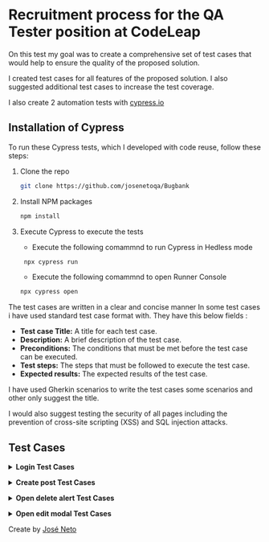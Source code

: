 #  Recruitment process for the QA Tester position at CodeLeap

On this test my goal was to create a comprehensive set of test cases that would help to ensure the quality of the proposed solution.

I created test cases for all features of the proposed solution. I also suggested additional test cases to increase the test coverage.

I also create 2 automation tests with [cypress.io](http://cypress.io)

## Installation of Cypress

To run these Cypress tests, which I developed with code reuse, follow these steps:

1. Clone the repo
   ```sh
   git clone https://github.com/josenetoqa/Bugbank
   ```
2. Install NPM packages
   ```sh
   npm install
   ```
3. Execute Cypress to execute the tests


    * Execute the following comammnd to run Cypress in Hedless mode
   ```js
    npx cypress run 
   ```
    * Execute the following comammnd to open Runner Console
    ```js
    npx cypress open
    ```


The test cases are written in a clear and concise manner In some test cases i  have used standard test case format with. They have this below fields :

- **Test case Title:** A title for each test case.
- **Description:** A brief description of the test case.
- **Preconditions:** The conditions that must be met before the test case can be executed.
- **Test steps:** The steps that must be followed to execute the test case.
- **Expected results:** The expected results of the test case.

I have used Gherkin scenarios to write the test cases some scenarios and other only suggest the title.

I would also suggest testing the security of all pages including the prevention of cross-site scripting (XSS) and SQL injection attacks.

## Test Cases

<details><summary><b>Login Test Cases</b></summary>

- Validate login in with valid credentials.
- Validate login in with invalid credentials.
- Validate if the "Login" button is disabled when the username field is left blank.
- Validate login if the username contains invalid characters.

```gherkin
Scenario: Validate login in with valid credentials.
		Given I am on the Signup Page
    When  I enter a valid user
		And   I click on the "Enter" button
		Then  I should be redirected to main Screen

Scenario: Validate login in with invalid credentials.
		Given I am on the Signup Page
    When  I enter a invalid user
		And   I click on the "Enter" button
		Then  I shouldn't be redirected to main Screen
	
Scenario: Validate if the "Login" button is disabled when the username field is left blank.
    Given I am on the login page
    When  I leave the username field empty
    Then  I should see the "Enter" button disabled

Scenario: Validate login if the username contains invalid characters.
    Given I am on the login page
    When  I leave the username with invalid characters
    Then  I should see the "Enter" button disabled
```
</details>
<p></p>

<details><summary><b>Create post Test Cases</b></summary>


- Creating a new post by entering a title and content.
- Verify if the user can see the new post in the list of posts.
- Verify that the new post is sorted by the most recent on top.
- Validate user can read the body of a post.
- Validate user cannot create a new post if they leave the title or body blank.
- Verify that the user cannot create a new post if the title or body contains invalid characters.
</details>
<p></p>

<details><summary><b>Open delete alert Test Cases</b></summary>

- **Test case Title:** Validate if a user can open a delete button for their own post.
    - **Description:** This test case have a intention of validade if the delete.
    - **Preconditions:** The user need to be logged.
    - **Test steps:**
        - Step 1 : Access the Signup Page
        - Step 2 : Digit the user name and click on “Enter” button.
        - Step 3 :  Be redirect to the main page.
        - Step 4 :  Create a new post
        - Step 5 : Validate if a delete button appear for their own post
    - **Expected results:** The delete button need to appear only on the user own post
    
- **Test case Title:** Validate if a user can confirm the deletion of their own post.
    - **Description:** This test case have a intention of validade if the delete.
    - **Preconditions:** The user need to be logged.
    - **Test steps:**
        - Step 1 : Access the Signup Page
        - Step 2 : Digit the user name and click on “Enter” button.
        - Step 3 :  Be redirect to the main page.
        - Step 4 :  Create a new post
        - Step 5 : Click on delete button on the post
        - Step 6 :  Click on confirm the deletion of their own post.
        - Step 7 : Validate if the post is delete.
    - **Expected results:** The delete button need to appear only on the user own post
</details>

<p></p>
<details><summary><b>Open edit modal Test Cases</b></summary>


- Verify that the user can open an edit modal for their own post.
- Verify that the user can edit the title and content of their own post.
- Verify that the user cannot open an edit modal for a post that they did not create.

</details>

<p></p>
<p></p>

Create by [José Neto](https://www.linkedin.com/in/jdaneto/)
